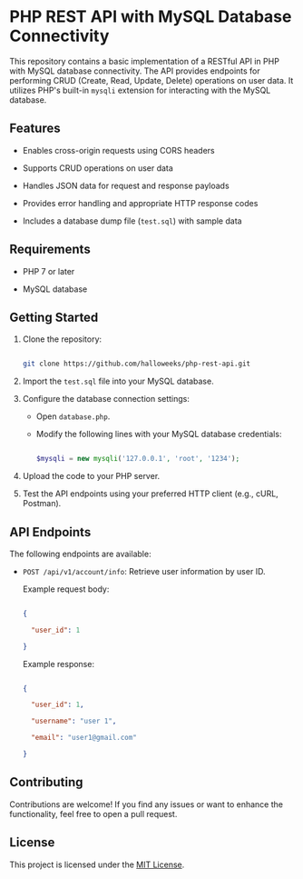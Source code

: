# PHP REST API with MySQL Database Connectivity

This repository contains a basic implementation of a RESTful API in PHP with MySQL database connectivity. The API provides endpoints for performing CRUD (Create, Read, Update, Delete) operations on user data. It utilizes PHP's built-in `mysqli` extension for interacting with the MySQL database.

## Features

- Enables cross-origin requests using CORS headers

- Supports CRUD operations on user data

- Handles JSON data for request and response payloads

- Provides error handling and appropriate HTTP response codes

- Includes a database dump file (`test.sql`) with sample data

## Requirements

- PHP 7 or later

- MySQL database

## Getting Started

1. Clone the repository:

   ```bash

   git clone https://github.com/halloweeks/php-rest-api.git

   ```

2. Import the `test.sql` file into your MySQL database.

3. Configure the database connection settings:

   - Open `database.php`.

   - Modify the following lines with your MySQL database credentials:

     ```php

     $mysqli = new mysqli('127.0.0.1', 'root', '1234');

     ```

4. Upload the code to your PHP server.

5. Test the API endpoints using your preferred HTTP client (e.g., cURL, Postman).

## API Endpoints

The following endpoints are available:

- `POST /api/v1/account/info`: Retrieve user information by user ID.

  Example request body:

  ```json

  {

    "user_id": 1

  }

  ```

  Example response:

  ```json

  {

    "user_id": 1,

    "username": "user 1",

    "email": "user1@gmail.com"

  }

  ```

## Contributing

Contributions are welcome! If you find any issues or want to enhance the functionality, feel free to open a pull request.

## License

This project is licensed under the [MIT License](LICENSE).


